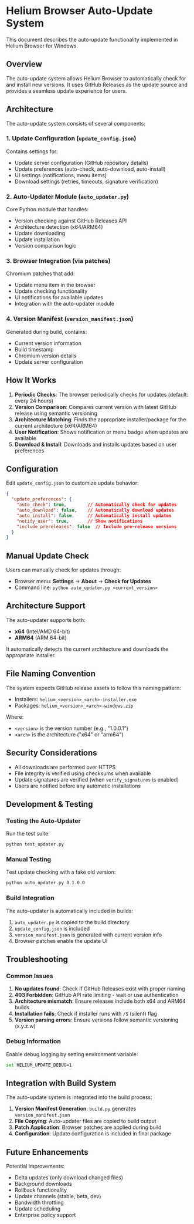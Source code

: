 # Helium Browser Auto-Update System

This document describes the auto-update functionality implemented in Helium Browser for Windows.

## Overview

The auto-update system allows Helium Browser to automatically check for and install new versions. It uses GitHub Releases as the update source and provides a seamless update experience for users.

## Architecture

The auto-update system consists of several components:

### 1. Update Configuration (`update_config.json`)
Contains settings for:
- Update server configuration (GitHub repository details)
- Update preferences (auto-check, auto-download, auto-install)
- UI settings (notifications, menu items)
- Download settings (retries, timeouts, signature verification)

### 2. Auto-Updater Module (`auto_updater.py`)
Core Python module that handles:
- Version checking against GitHub Releases API
- Architecture detection (x64/ARM64)
- Update downloading
- Update installation
- Version comparison logic

### 3. Browser Integration (via patches)
Chromium patches that add:
- Update menu item in the browser
- Update checking functionality
- UI notifications for available updates
- Integration with the auto-updater module

### 4. Version Manifest (`version_manifest.json`)
Generated during build, contains:
- Current version information
- Build timestamp
- Chromium version details
- Update server configuration

## How It Works

1. **Periodic Checks**: The browser periodically checks for updates (default: every 24 hours)
2. **Version Comparison**: Compares current version with latest GitHub release using semantic versioning
3. **Architecture Matching**: Finds the appropriate installer/package for the current architecture (x64/ARM64)
4. **User Notification**: Shows notification or menu badge when updates are available
5. **Download & Install**: Downloads and installs updates based on user preferences

## Configuration

Edit `update_config.json` to customize update behavior:

```json
{
  "update_preferences": {
    "auto_check": true,        // Automatically check for updates
    "auto_download": false,    // Automatically download updates
    "auto_install": false,     // Automatically install updates
    "notify_user": true,       // Show notifications
    "include_prereleases": false  // Include pre-release versions
  }
}
```

## Manual Update Check

Users can manually check for updates through:
- Browser menu: **Settings** → **About** → **Check for Updates**
- Command line: `python auto_updater.py <current_version>`

## Architecture Support

The auto-updater supports both:
- **x64** (Intel/AMD 64-bit)
- **ARM64** (ARM 64-bit)

It automatically detects the current architecture and downloads the appropriate installer.

## File Naming Convention

The system expects GitHub release assets to follow this naming pattern:
- Installers: `helium_<version>_<arch>-installer.exe`
- Packages: `helium_<version>_<arch>-windows.zip`

Where:
- `<version>` is the version number (e.g., "1.0.0.1")
- `<arch>` is the architecture ("x64" or "arm64")

## Security Considerations

- All downloads are performed over HTTPS
- File integrity is verified using checksums when available
- Update signatures are verified (when `verify_signatures` is enabled)
- Users are notified before any automatic installations

## Development & Testing

### Testing the Auto-Updater

Run the test suite:
```bash
python test_updater.py
```

### Manual Testing

Test update checking with a fake old version:
```bash
python auto_updater.py 0.1.0.0
```

### Build Integration

The auto-updater is automatically included in builds:
1. `auto_updater.py` is copied to the build directory
2. `update_config.json` is included
3. `version_manifest.json` is generated with current version info
4. Browser patches enable the update UI

## Troubleshooting

### Common Issues

1. **No updates found**: Check if GitHub Releases exist with proper naming
2. **403 Forbidden**: GitHub API rate limiting - wait or use authentication
3. **Architecture mismatch**: Ensure releases include both x64 and ARM64 builds
4. **Installation fails**: Check if installer runs with `/S` (silent) flag
5. **Version parsing errors**: Ensure versions follow semantic versioning (x.y.z.w)

### Debug Information

Enable debug logging by setting environment variable:
```bash
set HELIUM_UPDATE_DEBUG=1
```

## Integration with Build System

The auto-update system is integrated into the build process:

1. **Version Manifest Generation**: `build.py` generates `version_manifest.json`
2. **File Copying**: Auto-updater files are copied to build output
3. **Patch Application**: Browser patches are applied during build
4. **Configuration**: Update configuration is included in final package

## Future Enhancements

Potential improvements:
- Delta updates (only download changed files)
- Background downloads
- Rollback functionality
- Update channels (stable, beta, dev)
- Bandwidth throttling
- Update scheduling
- Enterprise policy support